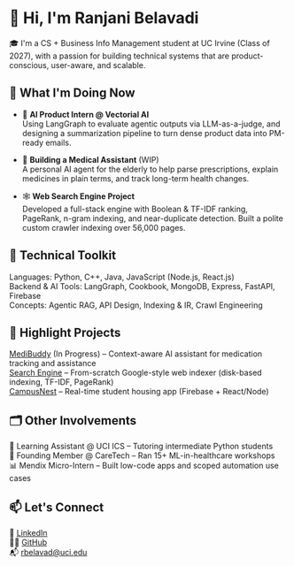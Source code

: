 # 👋 Hi, I'm Ranjani Belavadi

🎓 I'm a CS + Business Info Management student at UC Irvine (Class of 2027), with a passion for building technical systems that are product-conscious, user-aware, and scalable.

## 🚀 What I'm Doing Now
- 🤖 **AI Product Intern @ Vectorial AI**  
  Using LangGraph to evaluate agentic outputs via LLM-as-a-judge, and designing a summarization pipeline to turn dense product data into PM-ready emails.

- 💊 **Building a Medical Assistant** (WIP)  
  A personal AI agent for the elderly to help parse prescriptions, explain medicines in plain terms, and track long-term health changes.

- 🕸️ **Web Search Engine Project**  
  Developed a full-stack engine with Boolean & TF-IDF ranking, PageRank, n-gram indexing, and near-duplicate detection. Built a polite custom crawler indexing over 56,000 pages.

## 🧠 Technical Toolkit
Languages: Python, C++, Java, JavaScript (Node.js, React.js)  
Backend & AI Tools: LangGraph, Cookbook, MongoDB, Express, FastAPI, Firebase  
Concepts: Agentic RAG, API Design, Indexing & IR, Crawl Engineering  

## 📌 Highlight Projects  
[MediBuddy](https://github.com/rbelavadi/MediBuddy) (In Progress) – Context-aware AI assistant for medication tracking and assistance  
[Search Engine](https://github.com/rbelavadi/web-search-engine) – From-scratch Google-style web indexer (disk-based indexing, TF-IDF, PageRank)  
[CampusNest](https://github.com/rbelavadi/CampusNest) – Real-time student housing app (Firebase + React/Node)

## 🗂️ Other Involvements
🧭 Learning Assistant @ UCI ICS – Tutoring intermediate Python students  
🏥 Founding Member @ CareTech – Ran 15+ ML-in-healthcare workshops  
📊 Mendix Micro-Intern – Built low-code apps and scoped automation use cases  

## 📫 Let's Connect
💼 [LinkedIn](https://www.linkedin.com/in/ranjani-belavadi)  
🧑‍💻 [GitHub](https://github.com/rbelavadi)  
📬 rbelavad@uci.edu

<!--
**rbelavadi/rbelavadi** is a ✨ _special_ ✨ repository because its `README.md` (this file) appears on your GitHub profile.

Here are some ideas to get you started:

- 🔭 I’m currently working on ...
- 🌱 I’m currently learning ...
- 👯 I’m looking to collaborate on ...
- 🤔 I’m looking for help with ...
- 💬 Ask me about ...
- 📫 How to reach me: ...
- 😄 Pronouns: ...
- ⚡ Fun fact: ...
-->
